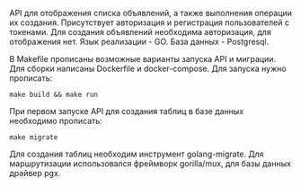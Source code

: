 API для отображения списка объявлений, а также выполнения операции их создания. Присутствует авторизация и регистрация пользователей с токенами.
Для создания объявлений необходима авторизация, для отображения нет.
Язык реализации - GO. База данных - Postgresql.

В Makefile прописаны возможные варианты запуска API и миграции.
Для сборки написаны Dockerfile и docker-compose.
Для запуска нужно прописать:
```
make build && make run
```
При первом запуске API для создания таблиц в базе данных необходимо прописать:
```
make migrate
```
Для создания таблиц необходим инструмент golang-migrate.
Для маршрутизации использовался фреймворк gorilla/mux, для базы данных драйвер pgx.
